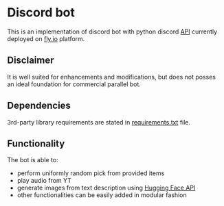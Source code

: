 # Discord bot

This is an implementation of discord bot with python discord [API](https://discordpy.readthedocs.io/en/stable/api.html)  currently deployed on [fly.io](https://fly.io/) platform.

## Disclaimer
It is well suited for enhancements and modifications, but does not posses an ideal foundation for commercial parallel bot.

## Dependencies
3rd-party library requirements are stated in [requirements.txt](https://github.com/ejdam87/discord-bot/blob/master/requirements.txt) file.

## Functionality
The bot is able to:
- perform uniformly random pick from provided items
- play audio from YT
- generate images from text description using [Hugging Face API](https://huggingface.co/docs/api-inference/index)
- other functionalities can be easily added in modular fashion
